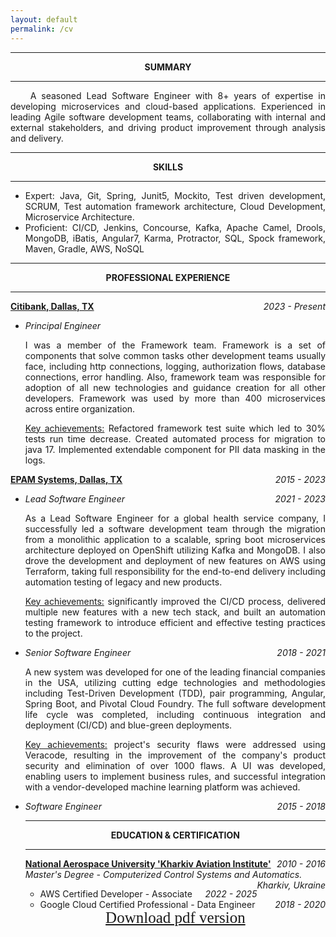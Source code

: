 ```yaml
---
layout: default
permalink: /cv
---
```

<link rel="stylesheet" href="https://cdnjs.cloudflare.com/ajax/libs/font-awesome/4.7.0/css/font-awesome.min.css">

<div style="text-align:justify">
<hr>
<div style="text-align:center; font:bold"><b>SUMMARY</b></div>
<hr>
<p>&nbsp;&nbsp;&nbsp;&nbsp;A seasoned Lead Software Engineer with 8+ years of expertise in developing microservices and cloud-based applications. 
Experienced in leading Agile software development teams, collaborating with internal and external stakeholders, and driving 
product improvement through analysis and delivery.</p>


<hr>
<div style="text-align:center; font:bold"><b>SKILLS</b></div>
<hr>
<ul>
    <li>Expert: Java, Git, Spring, Junit5, Mockito, Test driven development, SCRUM, Test automation framework architecture,
        Cloud Development, Microservice Architecture.</li>
    <li>Proficient: CI/CD, Jenkins, Concourse, Kafka, Apache Camel, Drools, MongoDB, iBatis, Angular7, Karma, Protractor,
    SQL, Spock framework, Maven, Gradle, AWS, NoSQL</li>
</ul>


<hr>
<div style="text-align:center; font:bold"><b>PROFESSIONAL EXPERIENCE</b></div>
<hr>
<u><b>Citibank, Dallas, TX</b></u> <div style="float: right;"><i>2023 - Present</i></div>
<ul>
    <li><i>Principal Engineer </i><div style="float: right;"></div><br>
        <p> I was a member of the Framework team. Framework is a set of components that solve common tasks other development 
            teams usually face, including http connections, logging, authorization flows, database connections, error handling. Also, 
            framework team was responsible for adoption of all new technologies and guidance creation for all other developers. 
            Framework was used by more than 400 microservices across entire organization.
        </p>
        <p><u>Key achievements:</u> Refactored framework test suite which led to 30% tests run time decrease. Created automated 
            process for migration to java 17. Implemented extendable component for PII data masking in the logs.</p>
    </li>
</ul>
<u><b>EPAM Systems, Dallas, TX</b></u> <div style="float: right;"><i>2015 - 2023</i></div>
<ul>
    <li><i>Lead Software Engineer </i><div style="float: right;"><i>2021 - 2023</i></div><br>
        <p>As a Lead Software Engineer for a global health service company, I successfully led a software development team
        through the migration from a monolithic application to a scalable, spring boot microservices architecture deployed on
        OpenShift utilizing Kafka and MongoDB. I also drove the development and deployment of new features on AWS using
        Terraform, taking full responsibility for the end-to-end delivery including automation testing of legacy and new products.
        </p>
        <p><u>Key achievements:</u> significantly improved the CI/CD process, delivered multiple new features with a new tech stack,
        and built an automation testing framework to introduce efficient and effective testing practices to the project.
    <li><i>Senior Software Engineer</i><div style="float: right;"><i>2018 - 2021</i></div><br>
        <p>A new system was developed for one of the leading financial companies in the USA, utilizing cutting edge technologies
        and methodologies including Test-Driven Development (TDD), pair programming, Angular, Spring Boot, and Pivotal
        Cloud Foundry. The full software development life cycle was completed, including continuous integration and deployment
        (CI/CD) and blue-green deployments.
        </p>
        <p><u>Key achievements:</u> project's security flaws were addressed using Veracode, resulting in the improvement of the
        company's product security and elimination of over 1000 flaws. A UI was developed, enabling users to implement
        business rules, and successful integration with a vendor-developed machine learning platform was achieved.</p></li>
    <li><i>Software Engineer</i> <div style="float: right;"><i>2015 - 2018</i></div><br>
    </li>


<hr>
<div style="text-align:center; font:bold"><b>EDUCATION & CERTIFICATION</b></div>
<hr>
<p>
<div><u><b>National Aerospace University 'Kharkiv Aviation Institute'</b></u> <div style="float: right;"><i>2010 - 2016</i></div></div>
<div><i>Master's Degree - Computerized Control Systems and Automatics.</i><div style="float: right;"><i>Kharkiv, Ukraine </i></div></div>
<ul>
    <li>AWS Certified Developer - Associate <div style="float: right;"><i>2022 - 2025</i></div></li>
    <li>Google Cloud Certified Professional - Data Engineer <div style="float: right;"><i>2018 - 2020</i></div></li>
</ul>
<a target="_blank" class="fa fa-download" style="font: normal normal normal 25px/1 FontAwesome; display: flex; justify-content: center;"
href="{{ site.url }}/downloads/Ivan_Lymar_Resume_2024.pdf">Download pdf version</a>